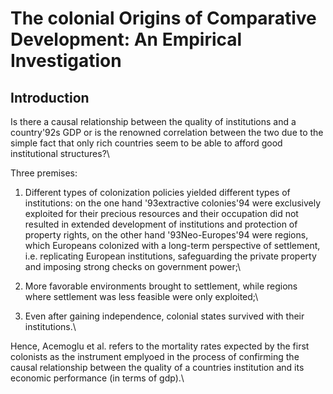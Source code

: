 # The colonial Origins of Comparative Development: An Empirical Investigation

## Introduction

Is there a causal relationship between the quality of institutions and a country\'92s GDP or is the renowned correlation between the two due to the simple fact that only rich countries seem to be able to afford good institutional structures?\

Three premises:

1. Different types of colonization policies yielded different types of institutions: on the one hand \'93extractive colonies\'94 were exclusively exploited for their precious resources and their occupation did not resulted in extended development of institutions and protection of property rights, on the other hand \'93Neo-Europes\'94 were regions, which Europeans colonized with a long-term perspective of settlement, i.e. replicating European institutions, safeguarding the private property and imposing strong checks on government power;\

2. More favorable environments brought to settlement, while regions where settlement was less feasible were only exploited;\

3. Even after gaining independence, colonial states survived with their institutions.\

Hence, Acemoglu et al. refers to the mortality rates expected by the first colonists as the instrument emplyoed in the process of confirming the causal relationship between the quality of a countries institution and its economic performance (in terms of gdp).\
